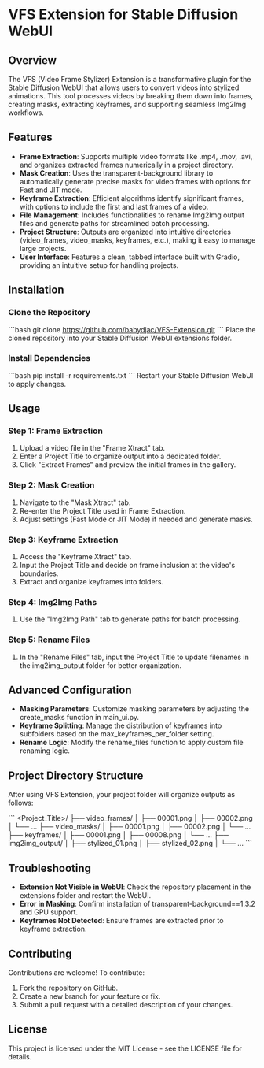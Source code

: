 
# VFS Extension for Stable Diffusion WebUI

## Overview
The VFS (Video Frame Stylizer) Extension is a transformative plugin for the Stable Diffusion WebUI that allows users to convert videos into stylized animations. This tool processes videos by breaking them down into frames, creating masks, extracting keyframes, and supporting seamless Img2Img workflows. 

## Features
- **Frame Extraction**: Supports multiple video formats like .mp4, .mov, .avi, and organizes extracted frames numerically in a project directory.
- **Mask Creation**: Uses the transparent-background library to automatically generate precise masks for video frames with options for Fast and JIT mode.
- **Keyframe Extraction**: Efficient algorithms identify significant frames, with options to include the first and last frames of a video.
- **File Management**: Includes functionalities to rename Img2Img output files and generate paths for streamlined batch processing.
- **Project Structure**: Outputs are organized into intuitive directories (video_frames, video_masks, keyframes, etc.), making it easy to manage large projects.
- **User Interface**: Features a clean, tabbed interface built with Gradio, providing an intuitive setup for handling projects.

## Installation

### Clone the Repository
\`\`\`bash
git clone https://github.com/babydjac/VFS-Extension.git
\`\`\`
Place the cloned repository into your Stable Diffusion WebUI extensions folder.

### Install Dependencies
\`\`\`bash
pip install -r requirements.txt
\`\`\`
Restart your Stable Diffusion WebUI to apply changes.

## Usage
### Step 1: Frame Extraction
1. Upload a video file in the "Frame Xtract" tab.
2. Enter a Project Title to organize output into a dedicated folder.
3. Click "Extract Frames" and preview the initial frames in the gallery.

### Step 2: Mask Creation
1. Navigate to the "Mask Xtract" tab.
2. Re-enter the Project Title used in Frame Extraction.
3. Adjust settings (Fast Mode or JIT Mode) if needed and generate masks.

### Step 3: Keyframe Extraction
1. Access the "Keyframe Xtract" tab.
2. Input the Project Title and decide on frame inclusion at the video's boundaries.
3. Extract and organize keyframes into folders.

### Step 4: Img2Img Paths
1. Use the "Img2Img Path" tab to generate paths for batch processing.

### Step 5: Rename Files
1. In the "Rename Files" tab, input the Project Title to update filenames in the img2img_output folder for better organization.

## Advanced Configuration
- **Masking Parameters**: Customize masking parameters by adjusting the create_masks function in main_ui.py.
- **Keyframe Splitting**: Manage the distribution of keyframes into subfolders based on the max_keyframes_per_folder setting.
- **Rename Logic**: Modify the rename_files function to apply custom file renaming logic.

## Project Directory Structure
After using VFS Extension, your project folder will organize outputs as follows:

\`\`\`
<Project_Title>/
├── video_frames/
│   ├── 00001.png
│   ├── 00002.png
│   └── ...
├── video_masks/
│   ├── 00001.png
│   ├── 00002.png
│   └── ...
├── keyframes/
│   ├── 00001.png
│   ├── 00008.png
│   └── ...
├── img2img_output/
│   ├── stylized_01.png
│   ├── stylized_02.png
│   └── ...
\`\`\`

## Troubleshooting
- **Extension Not Visible in WebUI**: Check the repository placement in the extensions folder and restart the WebUI.
- **Error in Masking**: Confirm installation of transparent-background==1.3.2 and GPU support.
- **Keyframes Not Detected**: Ensure frames are extracted prior to keyframe extraction.

## Contributing
Contributions are welcome! To contribute:
1. Fork the repository on GitHub.
2. Create a new branch for your feature or fix.
3. Submit a pull request with a detailed description of your changes.

## License
This project is licensed under the MIT License - see the LICENSE file for details.
